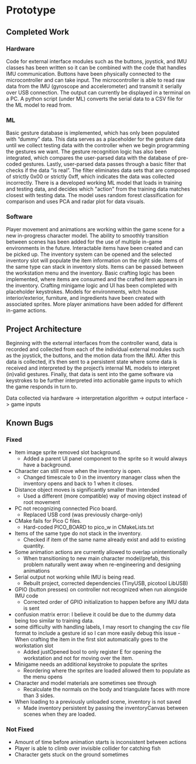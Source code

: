 # Prototype

## Completed Work
### Hardware
Code for external interface modules such as the buttons, joystick, and IMU classes has been written so it can be combined with the code that handles IMU communication. Buttons have been physically connected to the microcontroller and can take input. The microcontroller is able to read raw data from the IMU (gyroscope and accelerometer) and transmit it serially over USB connection. The output can currently be displayed in a terminal on a PC. A python script (under ML) converts the serial data to a CSV file for the ML model to read from. 

### ML
Basic gesture database is implemented, which has only been populated with “dummy” data. This data serves as a placeholder for the gesture data until we collect testing data with the controller when we begin programming the gestures we want. The gesture recognition logic has also been integrated, which compares the user-parsed data with the database of pre-coded gestures. Lastly, user-parsed data passes through a basic filter that checks if the data “is real”. The filter eliminates data sets that are composed of strictly 0x00 or strictly 0xff, which indicates the data was collected incorrectly. There is a developed working ML model that loads in training and testing data, and decides which "action" from the training data matches closest with testing data. The model uses random forest classification for comparison and uses PCA and radar plot for data visuals.

### Software
Player movement and animations are working within the game scene for a new in-progress character model. The ability to smoothly transition between scenes has been added for the use of multiple in-game environments in the future. Interactable items have been created and can be picked up. The inventory system can be opened and the selected inventory slot will populate the item information on the right side. Items of the same type can stack in inventory slots. Items can be passed between the workstation menu and the inventory. Basic crafting logic has been implemented, where items are consumed and the crafted item appears in the inventory. Crafting minigame logic and UI has been completed with placeholder keystrokes. Models for environments, witch house interior/exterior, furniture, and ingredients have been created with associated sprites. More player animations have been added for different in-game actions.

## Project Architecture
Beginning with the external interfaces from the controller wand, data is recorded and collected from each of the individual external modules such as the joystick, the buttons, and the motion data from the IMU. After this data is collected, it’s then sent to a persistent state where some data is received and interpreted by the project’s internal ML models to interpret (in)valid gestures. Finally, that data is sent into the game software via keystrokes to be further interpreted into actionable game inputs to which the game responds in turn to.

Data collected via hardware -> interpretation algorithm -> output interface -> game inputs

## Known Bugs
### Fixed
- Item image sprite removed slot background. 
  - Added a parent UI panel component to the sprite so it would always have a background.
- Character can still move when the inventory is open. 
  - Changed timescale to 0 in the inventory manager class when the inventory opens and back to 1 when it closes.
- Distance object moves is significantly smaller than intended 
  - Used a different (more compatible) way of moving object instead of root movement
- PC not recognizing connected Pico board.
  - Replaced USB cord (was previously charge-only)
- CMake fails for Pico C files.
  - Hard-coded PICO_BOARD to pico_w in CMakeLists.txt
- Items of the same type do not stack in the inventory.
  - Checked if item of the same name already exist and add to existing quantity.
- Some animation actions are currently allowed to overlap unintentionally
  - When transitioning to new main character model/prefab, this problem naturally went away when re-engineering and designing animations
- Serial output not working while IMU is being read.
  - Rebuilt project, corrected dependencies (TinyUSB, picotool LibUSB)
- GPIO (button presses) on controller not recognized when run alongside IMU code
  - Corrected order of GPIO initialization to happen before any IMU data is sent
- confusion matrix error: I believe it could be due to the dummy data being too similar to training data.
- some difficulty with handling labels, I may resort to changing the csv file format to include a gesture id so I can more easily debug this issue
-When crafting the item in the first slot automatically goes to the workstation slot
  - Added justOpened bool to only register E for opening the workstation and not for moving over the item.
- Minigame needs an additional keystroke to populate the sprites
  - Reordering where the sprites are loaded allowed them to populate as the menu opens
- Character and model materials are sometimes see through
  - Recalculate the normals on the body and triangulate faces with more than 3 sides.
- When loading to a previously unloaded scene, inventory is not saved
  - Made inventory persistent by passing the inventoryCanvas between scenes when they are loaded.

### Not Fixed
- Amount of time before animation starts is inconsistent between actions
- Player is able to climb over invisible collider for catching fish
- Character gets stuck on the ground sometimes




